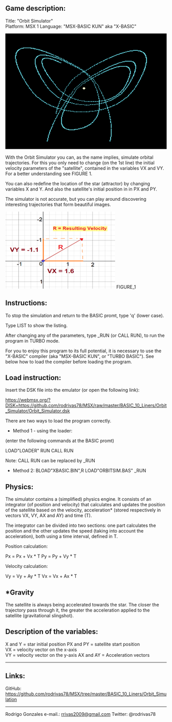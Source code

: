 

 Game description:
 -----------------

Title: "Orbit Simulator"  
Platform: MSX 1
Language: "MSX-BASIC KUN" aka "X-BASIC" 


<img src="https://github.com/rodrivas78/MSX/raw/master/BASIC_10_Liners/Orbit_Simulator/screenshots/screenshot2.png" alt="header image" width="515" height="360">



With the Orbit Simulator you can, as the name implies, simulate orbital trajectories. For this you only need to change (on the 1st 
line) the initial velocity parameters of the "satellite", contained in the variables VX and VY. For a better understanding see FIGURE 1. 

You can also redefine the location of the star (attractor) by changing variables X and Y. And also the satellite's initial position in 
in PX and PY.

The simulator is not accurate, but you can play around discovering interesting trajectories that form beautiful images.

<img src="https://github.com/rodrivas78/MSX/raw/master/BASIC_10_Liners/Orbit_Simulator/FIGURE_1.png" alt="header image" width="343" height="240">
FIGURE_1


Instructions:
-------------

To stop the simulation and return to the BASIC promt, type 'q' 
(lower case).

Type LIST <ENTER> to show the listing.

After changing any of the parameters, type _RUN (or CALL RUN),
to run the program in TURBO mode.

For you to enjoy this program to its full potential, it is necessary to 
use the "X-BASIC" compiler (aka "MSX-BASIC KUN", or "TURBO BASIC").
See below how to load the compiler before loading the program. 


Load instruction:
-----------------

Insert the DSK file into the emulator (or open the following link):

https://webmsx.org/?DISK=https://github.com/rodrivas78/MSX/raw/master/BASIC_10_Liners/Orbit_Simulator/Orbit_Simulator.dsk

 
There are two ways to load the program correctly.
  
- Method 1 - using the loader:

(enter the following commands at the BASIC promt)

LOAD"LOADER" <ENTER>
RUN <ENTER>
CALL RUN <ENTER>

Note: CALL RUN can be replaced by _RUN


- Method 2:
BLOAD"XBASIC.BIN",R <ENTER>
LOAD"ORBITSIM.BAS" <ENTER>
_RUN <ENTER>


Physics:
--------

The simulator contains a (simplified) physics engine. 
It consists of an integrator (of position and velocity) that calculates
and updates the position of the satellite based on the velocity, 
acceleration* (stored respectively in vectors VX, VY, AX and AY) 
and time (T).

The integrator can be divided into two sections: one part calculates
the position and the other updates the speed (taking into account the 
acceleration), both using a time interval, defined in T.

Position calculation:

 Px = Px + Vx * T 
 Py = Py + Vy * T

Velocity calculation:

 Vy = Vy + Ay * T 
 Vx = Vx + Ax * T


*Gravity
---------

The satellite is always being accelerated towards the star. The closer the trajectory pass through it, the greater the acceleration applied to the satellite (gravitational slingshot).


Description of the variables:
-----------------------------
  
 X and Y = star initial position
 PX and PY = satellite start position  
 VX = velocity vector on the x-axis  
 VY = velocity vector on the y-axis
 AX and AY = Acceleration vectors
  
 ------------------------------------------------

Links:
 ------
 
GitHub:
https://github.com/rodrivas78/MSX/tree/master/BASIC_10_Liners/Orbit_Simulation


---------------------------------------------------------

 Rodrigo Gonzales
 e-mail.: rrivas2009@gmail.com
 Twitter: @rodrivas78
